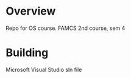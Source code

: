 # Overview

Repo for OS course. FAMCS 2nd course, sem 4

# Building

Microsoft Visual Studio sln file